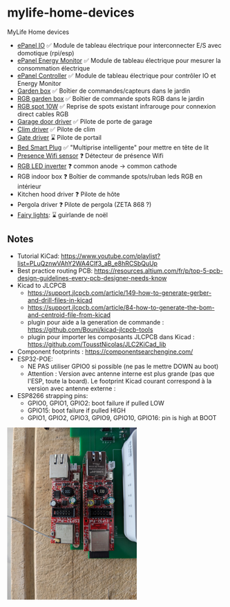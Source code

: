 # mylife-home-devices
MyLife Home devices

- [ePanel IO](epanel-io/README.md) :white_check_mark: Module de tableau électrique pour interconnecter E/S avec domotique (rpi/esp)
- [ePanel Energy Monitor](epanel-energy-monitor/README.md) :white_check_mark: Module de tableau électrique pour mesurer la consommation électrique
- [ePanel Controller](epanel-controller/README.md) :white_check_mark: Module de tableau électrique pour contrôler IO et Energy Monitor
- [Garden box](garden-box/README.md) :white_check_mark: Boîtier de commandes/capteurs dans le jardin
- [RGB garden box](rgb-garden-box/README.md) :white_check_mark: Boîtier de commande spots RGB dans le jardin
- [RGB spot 10W](rgb-spot-10w/README.md) :white_check_mark: Reprise de spots existant infrarouge pour connexion direct cables RGB
- [Garage door driver](garage-door-driver/README.md) :white_check_mark: Pilote de porte de garage
- [Clim driver](clim-driver/README.md) :white_check_mark: Pilote de clim
- [Gate driver](gate-driver/README.md) :hourglass: Pilote de portail
- [Bed Smart Plug](bed-smart-plug/README.md) :white_check_mark: "Multiprise intelligente" pour mettre en tête de lit
- [Presence Wifi sensor](presence-wifi-sensor/README.md) :question: Détecteur de présence Wifi
- [RGB LED inverter](rgb-led-inverter/README.md) :question: common anode -> common cathode
- RGB indoor box :question: Boîtier de commande spots/ruban leds RGB en intérieur
- Kitchen hood driver :question: Pilote de hôte
- Pergola driver :question: Pilote de pergola (ZETA 868 ?)
- [Fairy lights](fairy-lights/README.md): :hourglass: guirlande de noël

## Notes
- Tutorial KiCad: https://www.youtube.com/playlist?list=PLuQznwVAhY2WA4CIf3_aB_e8hRCSbQuUp
- Best practice routing PCB: https://resources.altium.com/fr/p/top-5-pcb-design-guidelines-every-pcb-designer-needs-know
- Kicad to JLCPCB
  - https://support.jlcpcb.com/article/149-how-to-generate-gerber-and-drill-files-in-kicad
  - https://support.jlcpcb.com/article/84-how-to-generate-the-bom-and-centroid-file-from-kicad
  - plugin pour aide a la generation de commande : https://github.com/Bouni/kicad-jlcpcb-tools
  - plugin pour importer les composants JLCPCB dans Kicad : https://github.com/TousstNicolas/JLC2KiCad_lib
- Component footprints : https://componentsearchengine.com/
- ESP32-POE:
  - NE PAS utiliser GPIO0 si possible (ne pas le mettre DOWN au boot)
  - Attention : Version avec antenne interne est plus grande (pas que l'ESP, toute la board). Le footprint Kicad courant correspond à la version avec antenne externe : 
- ESP8266 strapping pins:
  - GPIO0, GPIO1, GPIO2: boot failure if pulled LOW
  - GPIO15: boot failure if pulled HIGH
  - GPIO1, GPIO2, GPIO3, GPIO9, GPIO10, GPIO16: pin is high at BOOT

<img src="esp32-poe-sizes.jpg" width="300">
